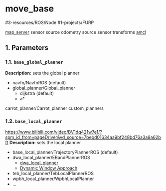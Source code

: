 # move_base
#3-resources/ROS/Node #1-projects/FURP

[map_server](https://github.com/FURP-2023-2024/Zaihong_Weekly_Log/blob/main/Notes/map_server.md)
sensor source
odometry source
sensor transforms
[amcl](https://github.com/FURP-2023-2024/Zaihong_Weekly_Log/blob/main/Notes/amcl.md)

## 1. Parameters
### 1.1. `base_global_planner`

**Description:** sets the global planner
- navfn/NavfnROS (default)
- global_planner/Global_planner
	- dijkstra (default)
	- a\*

carrot_planner/Carrot_planner
custom_planners
### 1.2. `base_local_planner`
https://www.bilibili.com/video/BV1dq421w7e1/?spm_id_from=pageDriver&vd_source=7bebd01634aa9bf248bd76a3a9a62bff
**Description:** sets the local planner
- base_local_planner/TrajectoryPlannerROS (default)
- dwa_local_planner/EBandPlannerROS
	- [dwa_local_planner](https://github.com/FURP-2023-2024/Zaihong_Weekly_Log/blob/main/Notes/dwa_local_planner.md)
	- [Dynamic Window Approach](https://github.com/FURP-2023-2024/Zaihong_Weekly_Log/blob/main/Notes/Dynamic%20Window%20Approach.md)
- teb_local_planner/TebLocalPlannerROS 
- wpbh_local_planner/WpbhLocalPlanner
- ...